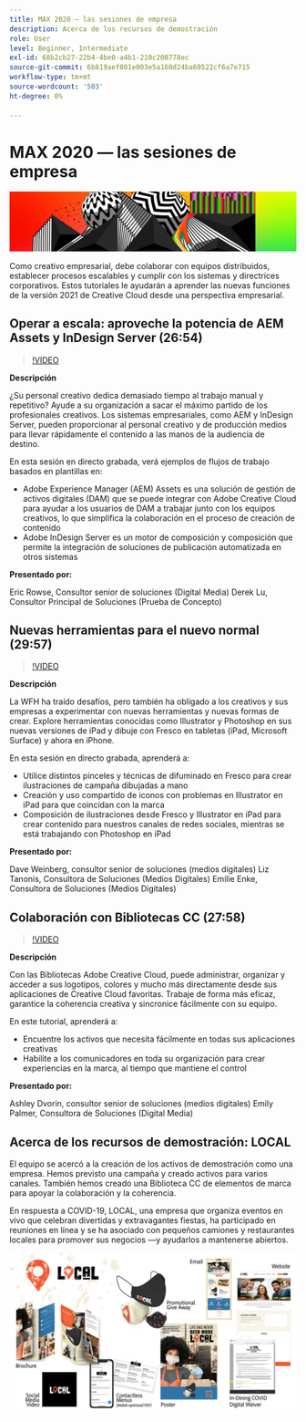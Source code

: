 ```yaml
---
title: MAX 2020 — las sesiones de empresa
description: Acerca de los recursos de demostración
role: User
level: Beginner, Intermediate
exl-id: 68b2cb27-22b4-4be0-a4b1-210c208778ec
source-git-commit: 6b819aef801e003e5a160d24ba69522cf6a7e715
workflow-type: tm+mt
source-wordcount: '503'
ht-degree: 0%

---
```


# MAX 2020 — las sesiones de empresa

![Imagen Hero Máx. 2020](../assets/MAX2020.jpg)

Como creativo empresarial, debe colaborar con equipos distribuidos, establecer procesos escalables y cumplir con los sistemas y directrices corporativos. Estos tutoriales le ayudarán a aprender las nuevas funciones de la versión 2021 de Creative Cloud desde una perspectiva empresarial.

## Operar a escala: aproveche la potencia de AEM Assets y InDesign Server (26:54)

>[!VIDEO](https://video.tv.adobe.com/v/327112?hidetitle=true)

**Descripción**

¿Su personal creativo dedica demasiado tiempo al trabajo manual y repetitivo? Ayude a su organización a sacar el máximo partido de los profesionales creativos. Los sistemas empresariales, como AEM y InDesign Server, pueden proporcionar al personal creativo y de producción medios para llevar rápidamente el contenido a las manos de la audiencia de destino.

En esta sesión en directo grabada, verá ejemplos de flujos de trabajo basados en plantillas en:
* Adobe Experience Manager (AEM) Assets es una solución de gestión de activos digitales (DAM) que se puede integrar con Adobe Creative Cloud para ayudar a los usuarios de DAM a trabajar junto con los equipos creativos, lo que simplifica la colaboración en el proceso de creación de contenido
* Adobe InDesign Server es un motor de composición y composición que permite la integración de soluciones de publicación automatizada en otros sistemas

**Presentado por:**

Eric Rowse, Consultor senior de soluciones (Digital Media)
Derek Lu, Consultor Principal de Soluciones (Prueba de Concepto)

## Nuevas herramientas para el nuevo normal (29:57)

>[!VIDEO](https://video.tv.adobe.com/v/328232?hidetitle=true)

**Descripción**

La WFH ha traído desafíos, pero también ha obligado a los creativos y sus empresas a experimentar con nuevas herramientas y nuevas formas de crear. Explore herramientas conocidas como Illustrator y Photoshop en sus nuevas versiones de iPad y dibuje con Fresco en tabletas (iPad, Microsoft Surface) y ahora en iPhone.

En esta sesión en directo grabada, aprenderá a:
* Utilice distintos pinceles y técnicas de difuminado en Fresco para crear ilustraciones de campaña dibujadas a mano
* Creación y uso compartido de iconos con problemas en Illustrator en iPad para que coincidan con la marca
* Composición de ilustraciones desde Fresco y Illustrator en iPad para crear contenido para nuestros canales de redes sociales, mientras se está trabajando con Photoshop en iPad

**Presentado por:**

Dave Weinberg, consultor senior de soluciones (medios digitales)
Liz Tanonis, Consultora de Soluciones (Medios Digitales)
Emilie Enke, Consultora de Soluciones (Medios Digitales)

## Colaboración con Bibliotecas CC (27:58)

>[!VIDEO](https://video.tv.adobe.com/v/328199?hidetitle=true)

**Descripción**

Con las Bibliotecas Adobe Creative Cloud, puede administrar, organizar y acceder a sus logotipos, colores y mucho más directamente desde sus aplicaciones de Creative Cloud favoritas. Trabaje de forma más eficaz, garantice la coherencia creativa y sincronice fácilmente con su equipo.

En este tutorial, aprenderá a:
* Encuentre los activos que necesita fácilmente en todas sus aplicaciones creativas
* Habilite a los comunicadores en toda su organización para crear experiencias en la marca, al tiempo que mantiene el control

**Presentado por:**

Ashley Dvorin, consultor senior de soluciones (medios digitales)
Emily Palmer, Consultora de Soluciones (Digital Media)

## Acerca de los recursos de demostración: LOCAL

El equipo se acercó a la creación de los activos de demostración como una empresa. Hemos previsto una campaña y creado activos para varios canales. También hemos creado una Biblioteca CC de elementos de marca para apoyar la colaboración y la coherencia.

En respuesta a COVID-19, LOCAL, una empresa que organiza eventos en vivo que celebran divertidas y extravagantes fiestas, ha participado en reuniones en línea y se ha asociado con pequeños camiones y restaurantes locales para promover sus negocios —y ayudarlos a mantenerse abiertos.

![Recursos de demostración LOCALES](../assets/demo_local_assets-WIP-v1.jpg)
